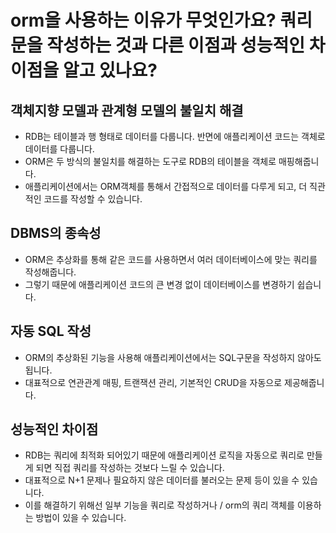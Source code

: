 # orm을 사용하는 이유가 무엇인가요? 쿼리문을 작성하는 것과 다른 이점과 성능적인 차이점을 알고 있나요?

## 객체지향 모델과 관계형 모델의 불일치 해결
- RDB는 테이블과 행 형태로 데이터를 다룹니다. 반면에 애플리케이션 코드는 객체로 데이터를 다룹니다.  
- ORM은 두 방식의 불일치를 해결하는 도구로 RDB의 테이블을 객체로 매핑해줍니다.  
- 애플리케이션에서는 ORM객체를 통해서 간접적으로 데이터를 다루게 되고, 더 직관적인 코드를 작성할 수 있습니다.

## DBMS의 종속성
- ORM은 추상화를 통해 같은 코드를 사용하면서 여러 데이터베이스에 맞는 쿼리를 작성해줍니다.
- 그렇기 때문에 애플리케이션 코드의 큰 변경 없이 데이터베이스를 변경하기 쉽습니다.

## 자동 SQL 작성
- ORM의 추상화된 기능을 사용해 애플리케이션에서는 SQL구문을 작성하지 않아도 됩니다.
- 대표적으로 연관관계 매핑, 트랜잭션 관리, 기본적인 CRUD을 자동으로 제공해줍니다.

## 성능적인 차이점
- RDB는 쿼리에 최적화 되어있기 때문에 애플리케이션 로직을 자동으로 쿼리로 만들게 되면 직접 쿼리를 작성하는 것보다 느릴 수 있습니다.
- 대표적으로 N+1 문제나 필요하지 않은 데이터를 불러오는 문제 등이 있을 수 있습니다.
- 이를 해결하기 위해선 일부 기능을 쿼리로 작성하거나 / orm의 쿼리 객체를 이용하는 방법이 있을 수 있습니다.